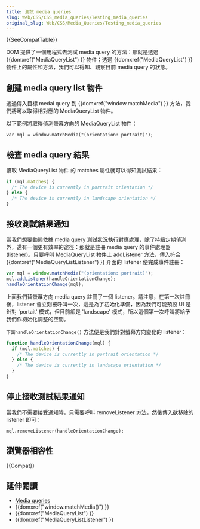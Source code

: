 ```yaml
---
title: 測試 media queries
slug: Web/CSS/CSS_media_queries/Testing_media_queries
original_slug: Web/CSS/Media_Queries/Testing_media_queries
---
```


{{SeeCompatTable}}

DOM 提供了一個用程式去測試 media query 的方法：那就是透過 {{domxref("MediaQueryList") }} 物件；透過 {{domxref("MediaQueryList") }} 物件上的屬性和方法，我們可以得知、觀察目前 media query 的狀態。

## 創建 media query list 物件

透過傳入目標 medai query 到 {{domxref("window.matchMedia") }} 方法，我們將可以取得相對應的 MediaQueryList 物件。

以下範例將取得偵測螢幕方向的 MediaQueryList 物件：

```plain
var mql = window.matchMedia("(orientation: portrait)");
```

## 檢查 media query 結果

讀取 MediaQueryList 物件 的 matches 屬性就可以得知測試結果：

```js
if (mql.matches) {
  /* The device is currently in portrait orientation */
} else {
  /* The device is currently in landscape orientation */
}
```

## 接收測試結果通知

當我們想要動態依據 media query 測試狀況執行對應處理，除了持續定期偵測外，還有一個更有效率的途徑：那就是註冊 media query 的事件處理器 (listener)。只要呼叫 MediaQueryList 物件上 addListener 方法，傳入符合 {{domxref("MediaQueryListListener") }} 介面的 listener 便完成事件註冊：

```js
var mql = window.matchMedia("(orientation: portrait)");
mql.addListener(handleOrientationChange);
handleOrientationChange(mql);
```

上面我們替螢幕方向 media query 註冊了一個 listener。請注意，在第一次註冊後，listener 會立刻被呼叫一次，這是為了初始化準備，因為我們可能預設 UI 是針對 'portait' 模式，但目前卻是 'landscape' 模式，所以這個第一次呼叫將給予我們作初始化調整的空間。

`下面handleOrientationChange()` 方法便是我們針對螢幕方向變化的 listener：

```js
function handleOrientationChange(mql) {
  if (mql.matches) {
    /* The device is currently in portrait orientation */
  } else {
    /* The device is currently in landscape orientation */
  }
}
```

## 停止接收測試結果通知

當我們不需要接受通知時，只需要呼叫 removeListener 方法，然後傳入欲移除的 listener 即可：

```plain
mql.removeListener(handleOrientationChange);
```

## 瀏覽器相容性

{{Compat}}

## 延伸閱讀

- [Media queries](/zh-TW/docs/CSS/Media_queries)
- {{domxref("window.matchMedia()") }}
- {{domxref("MediaQueryList") }}
- {{domxref("MediaQueryListListener") }}
